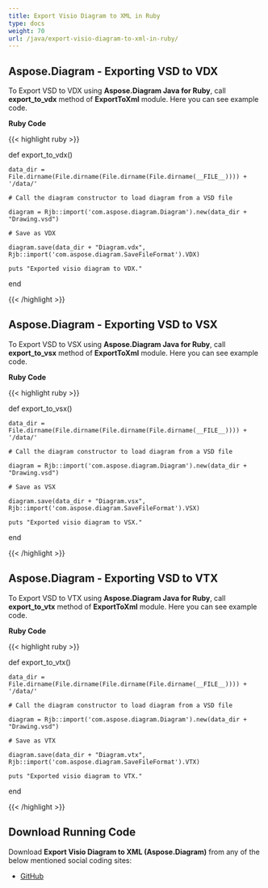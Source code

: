 ```yaml
---
title: Export Visio Diagram to XML in Ruby
type: docs
weight: 70
url: /java/export-visio-diagram-to-xml-in-ruby/
---
```


## **Aspose.Diagram - Exporting VSD to VDX**
To Export VSD to VDX using **Aspose.Diagram Java for Ruby**, call **export_to_vdx** method of **ExportToXml** module. Here you can see example code.

**Ruby Code**

{{< highlight ruby >}}

 def export_to_vdx()

    data_dir = File.dirname(File.dirname(File.dirname(File.dirname(__FILE__)))) + '/data/'

    # Call the diagram constructor to load diagram from a VSD file

    diagram = Rjb::import('com.aspose.diagram.Diagram').new(data_dir + "Drawing.vsd")

    # Save as VDX

    diagram.save(data_dir + "Diagram.vdx", Rjb::import('com.aspose.diagram.SaveFileFormat').VDX)

    puts "Exported visio diagram to VDX."

end

{{< /highlight >}}
## **Aspose.Diagram - Exporting VSD to VSX**
To Export VSD to VSX using **Aspose.Diagram Java for Ruby**, call **export_to_vsx** method of **ExportToXml** module. Here you can see example code.

**Ruby Code**

{{< highlight ruby >}}

 def export_to_vsx()

    data_dir = File.dirname(File.dirname(File.dirname(File.dirname(__FILE__)))) + '/data/'

    # Call the diagram constructor to load diagram from a VSD file

    diagram = Rjb::import('com.aspose.diagram.Diagram').new(data_dir + "Drawing.vsd")

    # Save as VSX

    diagram.save(data_dir + "Diagram.vsx", Rjb::import('com.aspose.diagram.SaveFileFormat').VSX)

    puts "Exported visio diagram to VSX."

end

{{< /highlight >}}
## **Aspose.Diagram - Exporting VSD to VTX**
To Export VSD to VTX using **Aspose.Diagram Java for Ruby**, call **export_to_vtx** method of **ExportToXml** module. Here you can see example code.

**Ruby Code**

{{< highlight ruby >}}

 def export_to_vtx()

    data_dir = File.dirname(File.dirname(File.dirname(File.dirname(__FILE__)))) + '/data/'

    # Call the diagram constructor to load diagram from a VSD file

    diagram = Rjb::import('com.aspose.diagram.Diagram').new(data_dir + "Drawing.vsd")

    # Save as VTX

    diagram.save(data_dir + "Diagram.vtx", Rjb::import('com.aspose.diagram.SaveFileFormat').VTX)

    puts "Exported visio diagram to VTX."

end

{{< /highlight >}}
## **Download Running Code**
Download **Export Visio Diagram to XML (Aspose.Diagram)** from any of the below mentioned social coding sites:

- [GitHub](https://github.com/asposediagram/Aspose.Diagram-for-Java/blob/master/Plugins/Aspose_Diagram_Java_for_Ruby/lib/asposediagramjava/Export/exporttoxml.rb)
